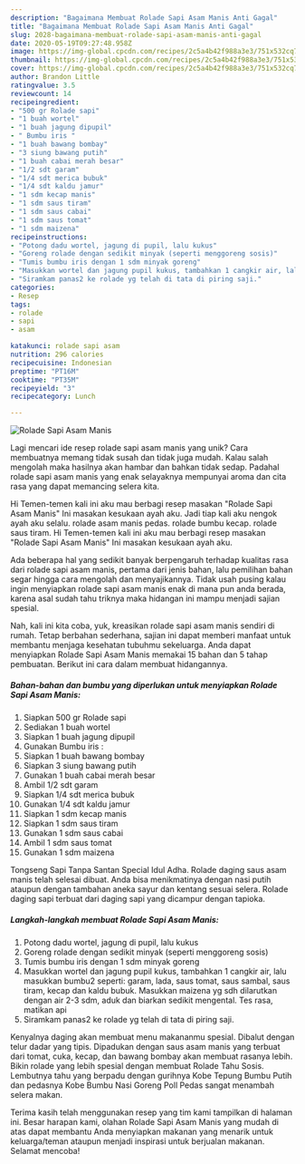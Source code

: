 ```yaml
---
description: "Bagaimana Membuat Rolade Sapi Asam Manis Anti Gagal"
title: "Bagaimana Membuat Rolade Sapi Asam Manis Anti Gagal"
slug: 2028-bagaimana-membuat-rolade-sapi-asam-manis-anti-gagal
date: 2020-05-19T09:27:48.958Z
image: https://img-global.cpcdn.com/recipes/2c5a4b42f988a3e3/751x532cq70/rolade-sapi-asam-manis-foto-resep-utama.jpg
thumbnail: https://img-global.cpcdn.com/recipes/2c5a4b42f988a3e3/751x532cq70/rolade-sapi-asam-manis-foto-resep-utama.jpg
cover: https://img-global.cpcdn.com/recipes/2c5a4b42f988a3e3/751x532cq70/rolade-sapi-asam-manis-foto-resep-utama.jpg
author: Brandon Little
ratingvalue: 3.5
reviewcount: 14
recipeingredient:
- "500 gr Rolade sapi"
- "1 buah wortel"
- "1 buah jagung dipupil"
- " Bumbu iris "
- "1 buah bawang bombay"
- "3 siung bawang putih"
- "1 buah cabai merah besar"
- "1/2 sdt garam"
- "1/4 sdt merica bubuk"
- "1/4 sdt kaldu jamur"
- "1 sdm kecap manis"
- "1 sdm saus tiram"
- "1 sdm saus cabai"
- "1 sdm saus tomat"
- "1 sdm maizena"
recipeinstructions:
- "Potong dadu wortel, jagung di pupil, lalu kukus"
- "Goreng rolade dengan sedikit minyak (seperti menggoreng sosis)"
- "Tumis bumbu iris dengan 1 sdm minyak goreng"
- "Masukkan wortel dan jagung pupil kukus, tambahkan 1 cangkir air, lalu masukkan bumbu2 seperti: garam, lada, saus tomat, saus sambal, saus tiram, kecap dan kaldu bubuk. Masukkan maizena yg sdh dilarutkan dengan air 2-3 sdm, aduk dan biarkan sedikit mengental. Tes rasa, matikan api"
- "Siramkam panas2 ke rolade yg telah di tata di piring saji."
categories:
- Resep
tags:
- rolade
- sapi
- asam

katakunci: rolade sapi asam 
nutrition: 296 calories
recipecuisine: Indonesian
preptime: "PT16M"
cooktime: "PT35M"
recipeyield: "3"
recipecategory: Lunch

---
```



![Rolade Sapi Asam Manis](https://img-global.cpcdn.com/recipes/2c5a4b42f988a3e3/751x532cq70/rolade-sapi-asam-manis-foto-resep-utama.jpg)

Lagi mencari ide resep rolade sapi asam manis yang unik? Cara membuatnya memang tidak susah dan tidak juga mudah. Kalau salah mengolah maka hasilnya akan hambar dan bahkan tidak sedap. Padahal rolade sapi asam manis yang enak selayaknya mempunyai aroma dan cita rasa yang dapat memancing selera kita.

Hi Temen-temen kali ini aku mau berbagi resep masakan &#34;Rolade Sapi Asam Manis&#34; Ini masakan kesukaan ayah aku. Jadi tiap kali aku nengok ayah aku selalu. rolade asam manis pedas. rolade bumbu kecap. rolade saus tiram. Hi Temen-temen kali ini aku mau berbagi resep masakan &#34;Rolade Sapi Asam Manis&#34; Ini masakan kesukaan ayah aku.

Ada beberapa hal yang sedikit banyak berpengaruh terhadap kualitas rasa dari rolade sapi asam manis, pertama dari jenis bahan, lalu pemilihan bahan segar hingga cara mengolah dan menyajikannya. Tidak usah pusing kalau ingin menyiapkan rolade sapi asam manis enak di mana pun anda berada, karena asal sudah tahu triknya maka hidangan ini mampu menjadi sajian spesial.


Nah, kali ini kita coba, yuk, kreasikan rolade sapi asam manis sendiri di rumah. Tetap berbahan sederhana, sajian ini dapat memberi manfaat untuk membantu menjaga kesehatan tubuhmu sekeluarga. Anda dapat menyiapkan Rolade Sapi Asam Manis memakai 15 bahan dan 5 tahap pembuatan. Berikut ini cara dalam membuat hidangannya.

<!--inarticleads1-->

##### Bahan-bahan dan bumbu yang diperlukan untuk menyiapkan Rolade Sapi Asam Manis:

1. Siapkan 500 gr Rolade sapi
1. Sediakan 1 buah wortel
1. Siapkan 1 buah jagung dipupil
1. Gunakan  Bumbu iris :
1. Siapkan 1 buah bawang bombay
1. Siapkan 3 siung bawang putih
1. Gunakan 1 buah cabai merah besar
1. Ambil 1/2 sdt garam
1. Siapkan 1/4 sdt merica bubuk
1. Gunakan 1/4 sdt kaldu jamur
1. Siapkan 1 sdm kecap manis
1. Siapkan 1 sdm saus tiram
1. Gunakan 1 sdm saus cabai
1. Ambil 1 sdm saus tomat
1. Gunakan 1 sdm maizena


Tongseng Sapi Tanpa Santan Special Idul Adha. Rolade daging saus asam manis telah selesai dibuat. Anda bisa menikmatinya dengan nasi putih ataupun dengan tambahan aneka sayur dan kentang sesuai selera. Rolade daging sapi terbuat dari daging sapi yang dicampur dengan tapioka. 

<!--inarticleads2-->

##### Langkah-langkah membuat Rolade Sapi Asam Manis:

1. Potong dadu wortel, jagung di pupil, lalu kukus
1. Goreng rolade dengan sedikit minyak (seperti menggoreng sosis)
1. Tumis bumbu iris dengan 1 sdm minyak goreng
1. Masukkan wortel dan jagung pupil kukus, tambahkan 1 cangkir air, lalu masukkan bumbu2 seperti: garam, lada, saus tomat, saus sambal, saus tiram, kecap dan kaldu bubuk. Masukkan maizena yg sdh dilarutkan dengan air 2-3 sdm, aduk dan biarkan sedikit mengental. Tes rasa, matikan api
1. Siramkam panas2 ke rolade yg telah di tata di piring saji.


Kenyalnya daging akan membuat menu makananmu spesial. Dibalut dengan telur dadar yang tipis. Dipadukan dengan saus asam manis yang terbuat dari tomat, cuka, kecap, dan bawang bombay akan membuat rasanya lebih. Bikin rolade yang lebih spesial dengan membuat Rolade Tahu Sosis. Lembutnya tahu yang berpadu dengan gurihnya Kobe Tepung Bumbu Putih dan pedasnya Kobe Bumbu Nasi Goreng Poll Pedas sangat menambah selera makan. 

Terima kasih telah menggunakan resep yang tim kami tampilkan di halaman ini. Besar harapan kami, olahan Rolade Sapi Asam Manis yang mudah di atas dapat membantu Anda menyiapkan makanan yang menarik untuk keluarga/teman ataupun menjadi inspirasi untuk berjualan makanan. Selamat mencoba!
